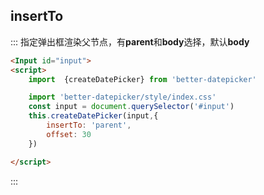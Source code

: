 ##  insertTo
::: 指定弹出框渲染父节点，有**parent**和**body**选择，默认**body**
```html
<Input id="input">
<script>
    import  {createDatePicker} from 'better-datepicker'

    import 'better-datepicker/style/index.css'
    const input = document.querySelector('#input')
    this.createDatePicker(input,{
        insertTo: 'parent',
        offset: 30
    })

</script>

```
:::

